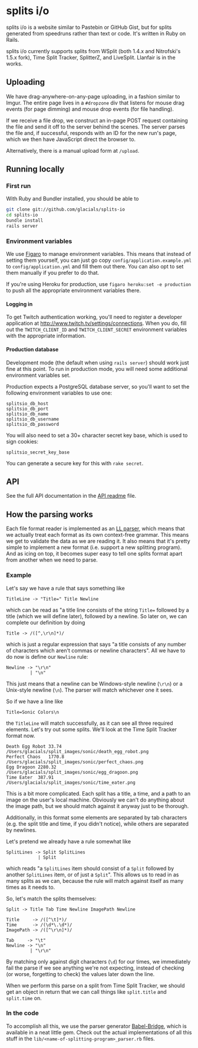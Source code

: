 # splits i/o

splits i/o is a website similar to Pastebin or GitHub Gist, but for splits generated from speedruns rather than text or
code. It's written in Ruby on Rails.

splits i/o currently supports splits from WSplit (both 1.4.x and Nitrofski's 1.5.x fork), Time Split Tracker, SplitterZ,
and LiveSplit. Llanfair is in the works.

## Uploading

We have drag-anywhere-on-any-page uploading, in a fashion similar to Imgur. The entire page lives in a `#dropzone` div
that listens for mouse drag events (for page dimming) and mouse drop events (for file handling).

If we receive a file drop, we construct an in-page POST request containing the file and send it off to the server behind
the scenes. The server parses the file and, if successful, responds with an ID for the new run's page, which we then
have JavaScript direct the browser to.

Alternatively, there is a manual upload form at `/upload`.


## Running locally

### First run

With Ruby and Bundler installed, you should be able to

```bash
git clone git://github.com/glacials/splits-io
cd splits-io
bundle install
rails server
```

### Environment variables

We use [Figaro][4] to manage environment variables. This means that instead of setting them yourself, you can just go
copy `config/application.example.yml` to `config/application.yml` and fill them out there. You can also opt to set them
manually if you prefer to do that.

If you're using Heroku for production, use `figaro heroku:set -e production` to push all the appropriate environment
variables there.

#### Logging in

To get Twitch authentication working, you'll need to register a developer application at
http://www.twitch.tv/settings/connections. When you do, fill out the `TWITCH_CLIENT_ID` and `TWITCH_CLIENT_SECRET`
environment variables with the appropriate information.

#### Production database

Development mode (the default when using `rails server`) should work just fine at this point. To run in production mode,
you will need some additional environment variables set.

Production expects a PostgreSQL database server, so you'll want to set the following environment variables to use one:

    splitsio_db_host
    splitsio_db_port
    splitsio_db_name
    splitsio_db_username
    splitsio_db_password

You will also need to set a 30+ character secret key base, which is used to sign cookies:

    splitsio_secret_key_base

You can generate a secure key for this with `rake secret`.

## API

See the full API documentation in the [API readme](./docs/api.md) file.

## How the parsing works

Each file format reader is implemented as an [LL parser][2], which means that we actually treat each format as its own
context-free grammar. This means we get to validate the data as we are reading it. It also means that it's pretty simple
to implement a new format (i.e. support a new splitting program). And as icing on top, it becomes super easy to tell one
splits format apart from another when we need to parse.

### Example

Let's say we have a rule that says something like

    TitleLine -> "Title=" Title Newline

which can be read as "a title line consists of the string `Title=` followed by a title (which we will define later),
followed by a newline. So later on, we can complete our definition by doing

    Title -> /([^,\r\n]*)/

which is just a regular expression that says "a title consists of any number of characters which aren't commas or
newline characters". All we have to do now is define our `Newline` rule:

    Newline -> "\r\n"
             | "\n"

This just means that a newline can be Windows-style newline (`\r\n`) or a Unix-style newline (`\n`). The parser will
match whichever one it sees.

So if we have a line like

    Title=Sonic Colors\n

the `TitleLine` will match successfully, as it can see all three required elements. Let's try out some splits. We'll
look at the Time Split Tracker format now.

    Death Egg Robot	33.74
    /Users/glacials/split_images/sonic/death_egg_robot.png
    Perfect Chaos	1770.8
    /Users/glacials/split_images/sonic/perfect_chaos.png
    Egg Dragoon	2280.32
    /Users/glacials/split_images/sonic/egg_dragoon.png
    Time Eater	387.91
    /Users/glacials/split_images/sonic/time_eater.png

This is a bit more complicated. Each split has a title, a time, and a path to an image on the user's local machine.
Obviously we can't do anything about the image path, but we should match against it anyway just to be thorough.

Additionally, in this format some elements are separated by tab characters (e.g. the split title and time, if you didn't
notice), while others are separated by newlines.

Let's pretend we already have a rule somewhat like

    SplitLines -> Split SplitLines
                | Split

which reads "a `SplitLines` item should consist of a `Split` followed by another `SplitLines` item, or of just a
`Split`". This allows us to read in as many splits as we can, because the rule will match against itself as many times
as it needs to.

So, let's match the splits themselves:

    Split -> Title Tab Time Newline ImagePath Newline

    Title     -> /([^\t]*)/
    Time      -> /(\d*\.\d*)/
    ImagePath -> /([^\r\n]*)/

    Tab     -> "\t"
    Newline -> "\n"
             | "\r\n"

By matching only against digit characters (`\d`) for our times, we immediately fail the parse if we see anything we're
not expecting, instead of checking (or worse, forgetting to check) the values later down the line.

When we perform this parse on a split from Time Split Tracker, we should get an object in return that we can call things
like `split.title` and `split.time` on.

### In the code

To accomplish all this, we use the parser generator [Babel-Bridge][3], which is available in a neat little gem. Check
out the actual implementations of all this stuff in the `lib/<name-of-splitting-program>_parser.rb` files.

[1]: https://github.com/glacials/splits-io/blob/master/lib/wsplit_parser.rb
[2]: http://en.wikipedia.org/wiki/LL_parser
[3]: https://github.com/shanebdavis/Babel-Bridge
[4]: https://github.com/laserlemon/figaro
